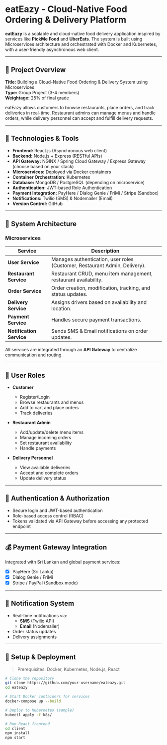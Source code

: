 # eatEazy - Cloud-Native Food Ordering & Delivery Platform

**eatEazy** is a scalable and cloud-native food delivery application inspired by services like **PickMe Food** and **UberEats**. The system is built using Microservices architecture and orchestrated with Docker and Kubernetes, with a user-friendly asynchronous web client.

---

## 📌 Project Overview

**Title:** Building a Cloud-Native Food Ordering & Delivery System using Microservices  
**Type:** Group Project (3-4 members)  
**Weightage:** 25% of final grade

eatEazy allows customers to browse restaurants, place orders, and track deliveries in real-time. Restaurant admins can manage menus and handle orders, while delivery personnel can accept and fulfill delivery requests.

---

## 🔧 Technologies & Tools

- **Frontend:** React.js (Asynchronous web client)
- **Backend:** Node.js + Express (RESTful APIs)
- **API Gateway:** NGINX / Spring Cloud Gateway / Express Gateway (choose based on your stack)
- **Microservices:** Deployed via Docker containers
- **Container Orchestration:** Kubernetes
- **Database:** MongoDB / PostgreSQL (depending on microservice)
- **Authentication:** JWT-based Role Authentication
- **Payment Integration:** PayHere / Dialog Genie / FriMi / Stripe (Sandbox)
- **Notifications:** Twilio (SMS) & Nodemailer (Email)
- **Version Control:** GitHub

---

## 🧩 System Architecture

### Microservices

| Service                  | Description                                                                 |
|--------------------------|-----------------------------------------------------------------------------|
| **User Service**         | Manages authentication, user roles (Customer, Restaurant Admin, Delivery). |
| **Restaurant Service**   | Restaurant CRUD, menu item management, restaurant availability.             |
| **Order Service**        | Order creation, modification, tracking, and status updates.                 |
| **Delivery Service**     | Assigns drivers based on availability and location.                         |
| **Payment Service**      | Handles secure payment transactions.                                       |
| **Notification Service** | Sends SMS & Email notifications on order updates.                          |

All services are integrated through an **API Gateway** to centralize communication and routing.

---

## 👥 User Roles

- **Customer**
  - Register/Login
  - Browse restaurants and menus
  - Add to cart and place orders
  - Track deliveries

- **Restaurant Admin**
  - Add/update/delete menu items
  - Manage incoming orders
  - Set restaurant availability
  - Handle payments

- **Delivery Personnel**
  - View available deliveries
  - Accept and complete orders
  - Update delivery status

---

## 🔐 Authentication & Authorization

- Secure login and JWT-based authentication
- Role-based access control (RBAC)
- Tokens validated via API Gateway before accessing any protected endpoint

---

## 💰 Payment Gateway Integration

Integrated with Sri Lankan and global payment services:

- [x] PayHere (Sri Lanka)
- [x] Dialog Genie / FriMi
- [x] Stripe / PayPal (Sandbox mode)

---

## 📲 Notification System

- Real-time notifications via:
  - **SMS** (Twilio API)
  - **Email** (Nodemailer)
- Order status updates
- Delivery assignments

---

## 🚀 Setup & Deployment

> Prerequisites: Docker, Kubernetes, Node.js, React

```bash
# Clone the repository
git clone https://github.com/your-username/eateazy.git
cd eateazy

# Start Docker containers for services
docker-compose up --build

# Deploy to Kubernetes (sample)
kubectl apply -f k8s/

# Run React frontend
cd client
npm install
npm start
